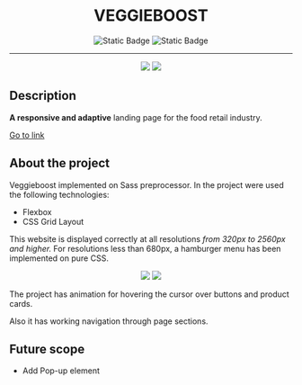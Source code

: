 <div align="center">
<h1>VEGGIEBOOST</h1>
</div>

<div align="center">
<img alt="Static Badge" src="https://img.shields.io/badge/Dart%20Sass-1.77.8-green">
<img alt="Static Badge" src="https://img.shields.io/badge/SCSS-70.8%25-blue">
</div>

---

<div align="center">
<img src="https://sun9-24.userapi.com/impg/Japs3ztRQVXkH_nw3oSZWVCfD3fgyv3R1A411A/VNQkkcxrXm4.jpg?size=2560x1280&quality=95&sign=45c44acdbdfbf8fdcf61b5deefd743d9&type=album">
<img src="https://sun9-55.userapi.com/impg/kT0uTmAc1q0-grransGC_vtiJyTBYFc8SJ8JJQ/pbu6GWEoRPU.jpg?size=2560x1316&quality=95&sign=34ed6855e38a951cbdbce6ad5f3953bb&type=album">
</div>

## Description

**A responsive and adaptive** landing page for the food retail industry.

[Go to link](https://lynchdiva.github.io/veggie-boost/)

## About the project

Veggieboost implemented on Sass preprocessor. In the project were used the following technologies:

- Flexbox
- CSS Grid Layout

This website is displayed correctly at all resolutions _from 320px to 2560px and higher._ For resolutions less than 680px, a hamburger menu has been implemented on pure CSS.

<div align="center">
<img src="./readme-assets/start.png">
<img src="./readme-assets/Menu.png">
</div>

The project has animation for hovering the cursor over buttons and product cards.

Also it has working navigation through page sections.

## Future scope

- Add Pop-up element
